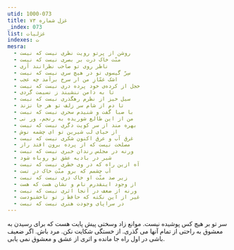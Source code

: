 ```yaml
---
utid: 1000-073
title: غزل شماره ۷۳
_index: 073
list: غزلیات
indexes: ت
mesra:
  - روشن از پرتو رویت نظری نیست که نیست
  - منّت خاک درت بر بصری نیست که نیست
  - ناظر روی تو صاحب نظرانند آری
  - سِرّ گیسوی تو در هیچ سری نیست که نیست
  - اشک غمّازِ من ار سرخ برآمد چه عجب
  - خجل از کرده‌ی خود پرده دری نیست که نیست
  - تا به دامن ننشیند ز نسیمت گردی
  - سیل خیز از نظرم رهگذری نیست که نیست
  - تا دم از شام سر زلف تو هر جا نزند
  - با صبا گفت و شنیدم سحری نیست که نیست
  - من از این طالع شوریده به رنجم، ور نی
  - بهره مند از سر کویت دگری نیست که نیست
  - از حیای لب شیرین تو ای چشمه نوش
  - غرق آب و عرق اکنون شکری نیست که نیست
  - مصلحت نیست که از پرده برون افتد راز
  - ورنه در مجلس رندان خبری نیست که نیست
  - شیر در بادیه عشق تو روباه شود
  - آه ازین راه که در وی خطری نیست که نیست
  - آب چشمم که برو منّتِ خاک درِ تست
  - زیر صد منّت او خاک دری نیست که نیست
  - از وجود اینقدرم نام و نشان هست که هست
  - ورنه از ضعف در آنجا اثری نیست که نیست
  - غیر از این نکته که حافظ ز تو ناخشنودست
  - در سراپای وجودت هنری نیست که نیست
---
```

سر تو بر هیچ کس پوشیده نیست. موانع زاد وسختی پیش پایت هست که برای رسیدن به معشوق به راحتی از تمام آنها می گذری. از خستگی شکایت نکن. مرد باش. اگر ضعیف باشی در اول راه جا مانده و اثری از عشق و معشوق نمی یابی.

